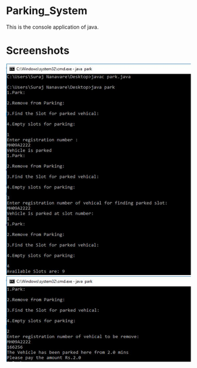 # Parking_System
This is the console application of java.
<h1>Screenshots</h1>

<img src="https://github.com/nitaredekar/Parking_System/blob/master/Snaps/1.JPG" alt="snapshot">

<img src="https://github.com/nitaredekar/Parking_System/blob/master/Snaps/2.JPG" alt="snapshot">
